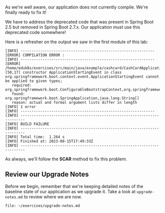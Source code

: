 As we're well aware, our application does not currently compile. We're finally ready to fix it!

We have to address the deprecated code that was present in Spring Boot 2.5 but removed in Spring Boot 2.7.x. Our application must use this deprecated code somewhere!

Here is a refresher on the output we saw in the first module of this lab:

```shell
[INFO] -------------------------------------------------------------
[ERROR] COMPILATION ERROR :
[INFO] -------------------------------------------------------------
[ERROR] /home/eduk8s/exercises/src/main/java/example/cashcard/CashCardApplication.java:[50,17] constructor ApplicationStartingEvent in class org.springframework.boot.context.event.ApplicationStartingEvent cannot be applied to given types;
   required: org.springframework.boot.ConfigurableBootstrapContext,org.springframework.boot.SpringApplication,java.lang.String[]
   found: org.springframework.boot.SpringApplication,java.lang.String[]
   reason: actual and formal argument lists differ in length
[INFO] 1 error
[INFO] -------------------------------------------------------------
[INFO] ------------------------------------------------------------------------
[INFO] BUILD FAILURE
[INFO] ------------------------------------------------------------------------
[INFO] Total time:  1.264 s
[INFO] Finished at: 2023-08-15T17:49:33Z
[INFO] ------------------------------------------------------------------------
```

As always, we'll follow the **SCAR** method to fix this problem.

## Review our Upgrade Notes

Before we begin, remember that we're keeping detailed notes of the baseline state of our application as we upgrade it. Take a look at `upgrade-notes.md` to review where we are now.

```editor:open-file
file: ~/exercises/upgrade-notes.md
```
